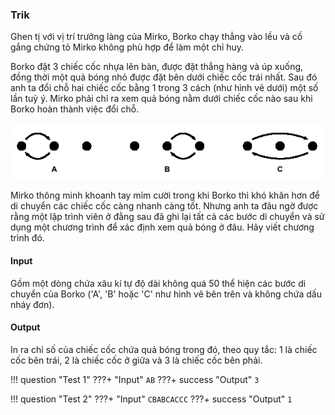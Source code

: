 ### Trik
Ghen tị với vị trí trưởng làng của Mirko, Borko chạy thẳng vào lều và cố gắng chứng tỏ Mirko không phù hợp để làm một chỉ huy.

Borko đặt $3$ chiếc cốc nhựa lên bàn, được đặt thẳng hàng và úp xuống, đồng thời một quả bóng nhỏ được đặt bên dưới chiếc cốc trái nhất. Sau đó anh ta đổi chỗ hai chiếc cốc bằng $1$ trong $3$ cách (như hình vẽ dưới) một số lần tuỳ ý. Mirko phải chỉ ra xem quả bóng nằm dưới chiếc cốc nào sau khi Borko hoàn thành việc đổi chỗ.

![trik image](prob1.png)

Mirko thông minh khoanh tay mỉm cười trong khi Borko thì khó khăn hơn để di chuyển các chiếc cốc càng nhanh càng tốt. Nhưng anh ta đâu ngờ được rằng một lập trình viên ở đằng sau đã ghi lại tất cả các bước di chuyển và sử dụng một chương trình để xác định xem quả bóng ở đâu. Hãy viết chương trình đó.

#### Input
Gồm một dòng chứa xâu kí tự độ dài không quá $50$ thể hiện các bước di chuyển của Borko ('A', 'B' hoặc 'C' như hình vẽ bên trên và không chứa dấu nháy đơn).

#### Output
In ra chỉ số của chiếc cốc chứa quả bóng trong đó, theo quy tắc: $1$ là chiếc cốc bên trái, $2$ là chiếc cốc ở giữa và $3$ là chiếc cốc bên phải.

!!! question "Test 1"
    ???+ "Input"
        ```
        AB
        ```
    ???+ success "Output"
        ```
        3
        ```

!!! question "Test 2"
    ???+ "Input"
        ```
        CBABCACCC
        ```
    ???+ success "Output"
        ```
        1
        ```